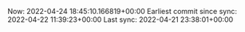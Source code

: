 Now: 2022-04-24 18:45:10.166819+00:00 Earliest commit since sync: 2022-04-22 11:39:23+00:00 Last sync: 2022-04-21 23:38:01+00:00

